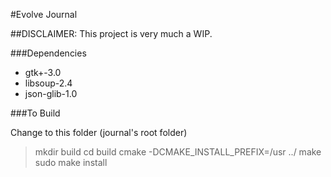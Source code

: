 #Evolve Journal

##DISCLAIMER: This project is very much a WIP.

###Dependencies

* gtk+-3.0
* libsoup-2.4
* json-glib-1.0

###To Build

Change to this folder (journal's root folder)
> mkdir build
> cd build
> cmake -DCMAKE_INSTALL_PREFIX=/usr ../
> make
> sudo make install